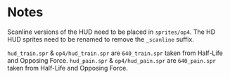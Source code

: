 # Notes

Scanline versions of the HUD need to be placed in `sprites/op4`. The HD HUD sprites need to be renamed to remove the `_scanline` suffix.

`hud_train.spr` & `op4/hud_train.spr` are `640_train.spr` taken from Half-Life and Opposing Force.
`hud_pain.spr` & `op4/hud_pain.spr` are `640_pain.spr` taken from Half-Life and Opposing Force.
